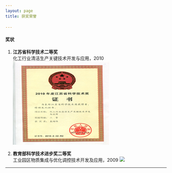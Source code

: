 ```yaml
---
layout: page
title: 获奖荣誉

---
```


#### 奖状

1. **江苏省科学技术二等奖**<br>化工行业清洁生产关键技术开发与应用，2010
![](/img/honor/1.jpg)

2. **教育部科学技术进步奖二等奖**<br>工业园区物质集成与优化调控技术开发及应用，2009
![](http://ooo.0o0.ooo/2016/10/11/57fc77130ee21.png)

___
